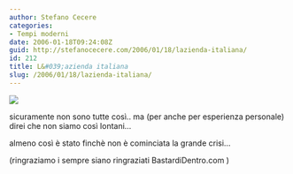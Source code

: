 ```yaml
---
author: Stefano Cecere
categories:
- Tempi moderni
date: 2006-01-18T09:24:08Z
guid: http://stefanocecere.com/2006/01/18/lazienda-italiana/
id: 212
title: L&#039;azienda italiana
slug: /2006/01/18/lazienda-italiana/
---
```


![](/wp-content/Laziendaitaliana.jpg)

sicuramente non sono tutte così.. ma (per anche per esperienza personale) direi che non siamo così lontani…
  
almeno così è stato finchè non è cominciata la grande crisi…

(ringraziamo i sempre siano ringraziati BastardiDentro.com )